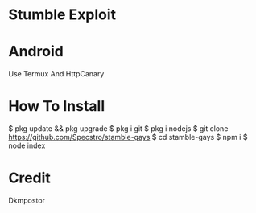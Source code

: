 # Stumble Exploit

# Android

Use Termux And HttpCanary

# How To Install

$ pkg update && pkg upgrade
$ pkg i git
$ pkg i nodejs
$ git clone https://github.com/Specstro/stamble-gays
$ cd stamble-gays
$ npm i
$ node index


# Credit

Dkmpostor
